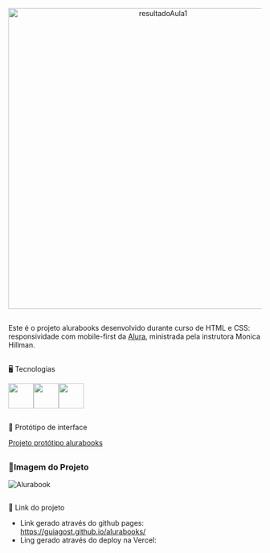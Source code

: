 <p align="center"><img width="600"  alt="resultadoAula1" src="https://github.com/GuiAgost/alurabooks/assets/76624588/d630b53e-0320-49f0-8662-8bb6149c3837#vitrinedev"></p>

##

Este é o projeto alurabooks desenvolvido durante curso de HTML e CSS: responsividade com mobile-first da [Alura](https://www.alura.com.br/), ministrada pela instrutora Monica Hillman.

##

🖥️ Tecnologias

<img src="https://cdn.jsdelivr.net/gh/devicons/devicon/icons/html5/html5-plain-wordmark.svg" width="50" hedight="50" /><img src="https://cdn.jsdelivr.net/gh/devicons/devicon/icons/css3/css3-plain-wordmark.svg" width="50" hedight="50"/><img src="https://github.com/GuiAgost/alurabooks/assets/76624588/eea01e17-e05e-4c93-bfc5-52f00c4c3510" width="50" hedight="50"/>

##

🔗 Protótipo de interface

[Projeto protótipo alurabooks](https://www.figma.com/file/MSbJham9fIdRhtYwcb2Mlr/AluraBooks-(Copy)?type=design&t=MWewwjklgYFZMWqy-0)

##

### 	📱Imagem do Projeto

![Alurabook](https://github.com/GuiAgost/alurabooks/assets/76624588/6c6b1463-7b2c-4425-bdd6-c1716ad8a3d4#vitrinedev)

##

🔗 Link do projeto

* Link gerado através do github pages: https://guiagost.github.io/alurabooks/
* Ling gerado através do deploy na Vercel: 







